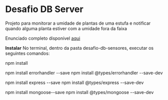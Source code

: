 # Desafio DB Server
Projeto para monitorar a umidade de plantas de uma estufa e notificar quando alguma planta estiver com a umidade fora da faixa

Enunciado completo disponível [aqui](https://brpucrs-my.sharepoint.com/personal/10070245_pucrs_br/Documents/Forms/All.aspx?cid=b9b4834a%2D3ca0%2D4dbe%2D9c53%2D5809d8b1c037&FolderCTID=0x012000C0BAF9295F54354582CB02D33CD5A056&id=%2Fpersonal%2F10070245%5Fpucrs%5Fbr%2FDocuments%2FPublico%2FDBServer%2Ftrabalho%2D2019%2D1%2Dsensores%2Dde%2Dumidade%2Epdf&parent=%2Fpersonal%2F10070245%5Fpucrs%5Fbr%2FDocuments%2FPublico%2FDBServer)

**Instalar**
No terminal, dentro da pasta desafio-db-sensores, executar os seguintes comandos:

npm install

npm install errorhandler --save
npm install @types/errorhandler --save-dev

npm install express --save
npm install @types/express --save-dev

npm install mongoose--save
npm install @types/mongoose --save-dev
